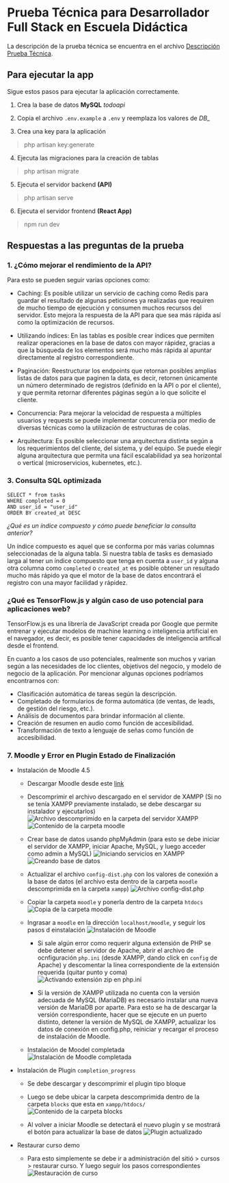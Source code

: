 # Prueba Técnica para Desarrollador Full Stack en Escuela Didáctica

La descripción de la prueba técnica se encuentra en el archivo [Descripción Prueba Técnica](./escuela_didactica/technical_assessment.pdf).

## Para ejecutar la app

Sigue estos pasos para ejecutar la aplicación correctamente.

1. Crea la base de datos **MySQL** *todoapi*

2. Copia el archivo `.env.example` a `.env` y reemplaza los valores de *DB_*

3. Crea una key para la aplicación
> php artisan key:generate

4. Ejecuta las migraciones para la creación de tablas
> php artisan migrate

5. Ejecuta el servidor backend **(API)**
> php artisan serve

6. Ejecuta el servidor frontend **(React App)**
> npm run dev

## Respuestas a las preguntas de la prueba

### 1. ¿Cómo mejorar el rendimiento de la API?

Para esto se pueden seguir varias opciones como:

- Caching: Es posible utilizar un servicio de caching como Redis para guardar el resultado de algunas peticiones ya realizadas que requiren de mucho tiempo de ejecución y consumen muchos recursos del servidor. Esto mejora la respuesta de la API para que sea más rápida así como la optimización de recursos.

- Utilizando índices: En las tablas es posible crear índices que permiten realizar operaciones en la base de datos con mayor rápidez, gracias a que la búsqueda de los elementos será mucho más rápida al apuntar directamente al registro correspondiente.

- Paginación: Reestructurar los endpoints que retornan posibles amplias listas de datos para que paginen la data, es decir, retornen únicamente un número determinado de registros (definido en la API o por el cliente), y que permita retornar diferentes páginas según a lo que solicite el cliente.

- Concurrencia: Para mejorar la velocidad de respuesta a múltiples usuarios y requests se puede implementar concurrencia por medio de diversas técnicas como la utilización de estructuras de colas.

- Arquitectura: Es posible seleccionar una arquitectura distinta según a los requerimientos del cliente, del sistema, y del equipo. Se puede elegir alguna arquitectura que permita una fácil escalabilidad ya sea horizontal o vertical (microservicios, kubernetes, etc.).

### 3. Consulta SQL optimizada

````
SELECT * from tasks
WHERE completed = 0
AND user_id = "user_id"
ORDER BY created_at DESC
````

*¿Qué es un índice compuesto y cómo puede beneficiar la consulta anterior?*

Un índice compuesto es aquel que se conforma por más varias columnas seleccionadas de la alguna tabla. Si nuestra tabla de tasks es demasiado larga al tener un índice compuesto que tenga en cuenta a `user_id` y alguna otra columna como `completed` o `created_at` es posible obtener un resultado mucho más rápido ya que el motor de la base de datos encontrará el registro con una mayor facilidad y rápidez.

### ¿Qué es TensorFlow.js y algún caso de uso potencial para aplicaciones web?

TensorFlow.js es una librería de JavaScript creada por Google que permite entrenar y ejecutar modelos de machine learning o inteligencia artificial  en el navegador, es decir, es posible tener capacidades de inteligencia artifical desde el frontend.

En cuanto a los casos de uso potenciales, realmente son muchos y varian según a las necesidades de loc clientes, objetivos del negocio, y modelo de negocio de la aplicación. Por mencionar algunas opciones podríamos encontrarnos con:
- Clasificación automática de tareas según la descripción.
- Completado de formularios de forma automática (de ventas, de leads, de gestión del riesgo, etc.).
- Análisis de documentos para brindar información al cliente.
- Creación de resumen en audio como función de accesibilidad.
- Transformación de texto a lenguaje de señas como función de accesibilidad.

### 7. Moodle y Error en Plugin Estado de Finalización

- Instalación de Moodle 4.5

    - Descargar Moodle desde este [link](https://download.moodle.org/download.php/direct/stable405/moodle-latest-405.zip)

    - Descomprimir el archivo descargado en el servidor de XAMPP (Si no se tenía XAMPP previamente instalado, se debe descargar su instalador y ejecutarlos)
    ![Archivo descomprimido en la carpeta del servidor XAMPP](./escuela_didactica/parte_7/1.png)
    ![Contenido de la carpeta moodle](./escuela_didactica/parte_7/2.png)

    - Crear base de datos usando phpMyAdmin (para esto se debe iniciar el servidor de XAMPP, iniciar Apache, MySQL, y luego acceder como admin a MySQL)
    ![Iniciando servicios en XAMPP](./escuela_didactica/parte_7/3.png)
    ![Creando base de datos](./escuela_didactica/parte_7/4.png)

    - Actualizar el archivo `config-dist.php` con los valores de conexión a la base de datos (el archivo esta dentro de la carpeta `moodle` descomprimida en la carpeta `xampp`)
    ![Archivo config-dist.php](./escuela_didactica/parte_7/5.png)

    - Copiar la carpeta `moodle` y ponerla dentro de la carpeta `htdocs`
    ![Copia de la carpeta moodle](./escuela_didactica/parte_7/6.png)

    - Ingrasar a `moodle` en la dirección `localhost/moodle`, y seguir los pasos d einstalación
    ![Instalación de Moodle](./escuela_didactica/parte_7/7.png)

        - Si sale algún error como requerir alguna extensión de PHP se debe detener el servidor de Apache, abrir el archivo de ocnfiguración `php.ini` (desde XAMPP, dando click en `config` de Apache) y descomentar la línea correspondiente de la extensión requerida (quitar punto y coma)
        ![Activando extensión zip en php.ini](./escuela_didactica/parte_7/8.png)

        - Si la versión de XAMPP utilizada no cuenta con la versión adecuada de MySQL (MariaDB) es necesario instalar una nueva versión de MariaDB por aparte. Para esto se ha de descargar la versión correspondiente, hacer que se ejecute en un puerto distinto, detener la versión de MySQL de XAMPP, actualizar los datos de conexión en config.php, reiniciar y recargar el proceso de instalación de Moodle.

    - Instalación de Moodel completada
    ![Instalación de Moodle completada](./escuela_didactica/parte_7/9.png)

- Instalación de Plugin `completion_progress`

    - Se debe descargar y descomprimir el plugin tipo bloque

    - Luego se debe ubicar la carpeta descomprimida dentro de la carpeta `blocks` que esta en `xampp/htdocs/`
    ![Contenido de la carpeta blocks](./escuela_didactica/parte_7/10.png)

    - Al volver a iniciar Moodle se detectará el nuevo plugin y se mostrará el botón para actualizar la base de datos
    ![Plugin actualizado](./escuela_didactica/parte_7/11.png)

- Restaurar curso demo

    - Para esto simplemente se debe ir a administración del sitió > cursos > restaurar curso. Y luego seguir los pasos correspondientes
    ![Restauración de curso](./escuela_didactica/parte_7/12.png)
